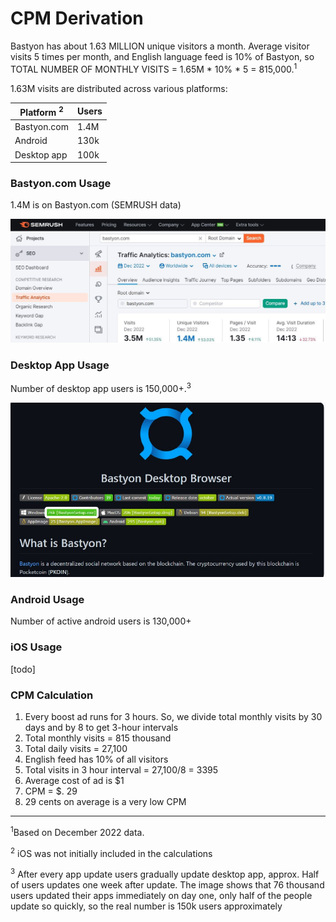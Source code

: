 # CPM Derivation


Bastyon has about 1.63 MILLION unique visitors a month. Average visitor visits 5 times per month, and English language feed is 10% of Bastyon, so TOTAL NUMBER OF MONTHLY VISITS = 1.65M * 10% * 5 = 815,000.<sup>1</sup>

1.63M visits are distributed across various platforms:

| Platform <sup>2</sup>      | Users   |
|------------------|---------|
| Bastyon.com      | 1.4M    |
| Android          | 130k    |
| Desktop app      | 100k    |  


### Bastyon.com Usage

1.4M is on Bastyon.com (SEMRUSH data)

![alt text](assets/img/semrush-bastyon-data.png)

### Desktop App Usage

Number of desktop app users is 150,000+.<sup>3</sup>

[![alt text](assets/img/bastyon-desktop-browser.png)](https://github.com/pocketnetteam/pocketnet.gui)

### Android Usage

Number of active android users is 130,000+


### iOS Usage

[todo]


### CPM Calculation

1. Every boost ad runs for 3 hours. So, we divide total monthly visits by 30 days and by 8 to get 3-hour intervals
2. Total monthly visits = 815 thousand
3. Total daily visits = 27,100
4. English feed has 10% of all visitors
5. Total visits in 3 hour interval = 27,100/8 = 3395
6. Average cost of ad is $1
7. CPM = $. 29
8. 29 cents on average is a very low CPM

***

<sup>1</sup>Based on December 2022 data.

<sup>2</sup> iOS was not initially included in the calculations

<sup>3</sup> After every app update users gradually update desktop app, approx. Half of users updates one week after update. The image shows that 76 thousand users updated their apps immediately on day one, only half of the people update so quickly, so the real number is 150k users approximately